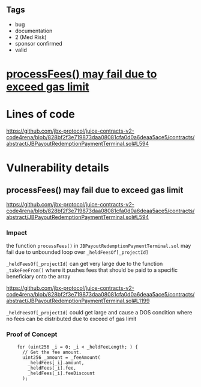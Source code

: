 ## Tags

- bug
- documentation
- 2 (Med Risk)
- sponsor confirmed
- valid

# [processFees() may fail due to exceed gas limit](https://github.com/code-423n4/2022-07-juicebox-findings/issues/8) 

# Lines of code

https://github.com/jbx-protocol/juice-contracts-v2-code4rena/blob/828bf2f3e719873daa08081cfa0d0a6deaa5ace5/contracts/abstract/JBPayoutRedemptionPaymentTerminal.sol#L594


# Vulnerability details

## processFees() may fail due to exceed gas limit

https://github.com/jbx-protocol/juice-contracts-v2-code4rena/blob/828bf2f3e719873daa08081cfa0d0a6deaa5ace5/contracts/abstract/JBPayoutRedemptionPaymentTerminal.sol#L594

### Impact

the function `processFees()` in `JBPayoutRedemptionPaymentTerminal.sol` may fail due to unbounded loop over `_heldFeesOf[_projectId]`

`_heldFeesOf[_projectId]` can get very large due to the function `_takeFeeFrom()` where it pushes fees that should be paid to a specific beneficiary onto the array

https://github.com/jbx-protocol/juice-contracts-v2-code4rena/blob/828bf2f3e719873daa08081cfa0d0a6deaa5ace5/contracts/abstract/JBPayoutRedemptionPaymentTerminal.sol#L1199

`_heldFeesOf[_projectId]` could get large and cause a DOS condition where no fees can be distributed due to exceed of gas limit

### Proof of Concept

```
    for (uint256 _i = 0; _i < _heldFeeLength; ) {
      // Get the fee amount.
      uint256 _amount = _feeAmount(
        _heldFees[_i].amount,
        _heldFees[_i].fee,
        _heldFees[_i].feeDiscount
      );
```

